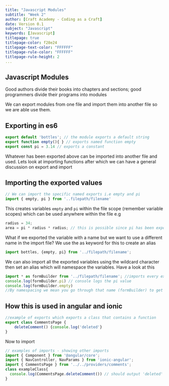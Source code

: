 ```yaml
---
title: "Javascript Modules"
subtitle: "Week 2"
author: [Craft Academy - Coding as a Craft]
date: Version 0.1
subject: "Javascript"
keywords: [Javascript]
titlepage: true
titlepage-color: f28e24
titlepage-text-color: "FFFFFF"
titlepage-rule-color: "FFFFFF"
titlepage-rule-height: 2
... 
```


## Javascript Modules
Good authors divide their books into chapters and sections; good programmers divide their programs into modules

We can export modules from one file and import them into another file so we are able use them.

## Exporting in es6
```javascript
export default 'bottles'; // the module exports a default string
export function empty(){ } // exports named function empty
export const pi = 3.14 // exports a constant
```

Whatever has been exported above can be imported into another file and used.
Lets look at importing functions after which we can have a general discussion
on export and import

## Importing the exported values
```javascript
// We can import the specific named exports i.e empty and pi
import { empty, pi } from '..filepath/filename'
```
This creates variables `empty` and `pi` within the file scope (remember variable
scopes) which can be used anywhere within the file e.g

```javascript
radius = 34;
area = pi * radius * radius; // this is possible since pi has been exported and imported into this file
```

What if we exported the variable with a name but we want to use a different
name in the import file? We use the as keyword for this to create an alias

```javascript
import bottles, {empty, pi} from '../filepath/filename';
```

We can also import all the exported variables using the wildcard character then
set an alias which will namespace the variables. Have a look at this

```javascript
import * as formBuilder from '../filepath/filename'; //imports every exported member from the file
console.log(formBuilder.pi) // console logs the pi value
console.log(formBuilder.empty)
//By namespacing we mean you go through that name (formBuilder) to get to the variable
```

## How this is used in angular and ionic
```javascript
//example of exports which exports a class that contains a function
export class CommentsPage {
    deleteComment() {console.log('deleted'}
}
```

Now to import

```javascript
// examples of imports - showing other imports
import { Component } from '@angular/core';
import { NavController, NavParams } from 'ionic-angular';
import { CommentsPage } from '../../providers/comments';
class exampleClass{
  console.log(CommentsPage.deleteComment()) // should output 'deleted'
}
```
